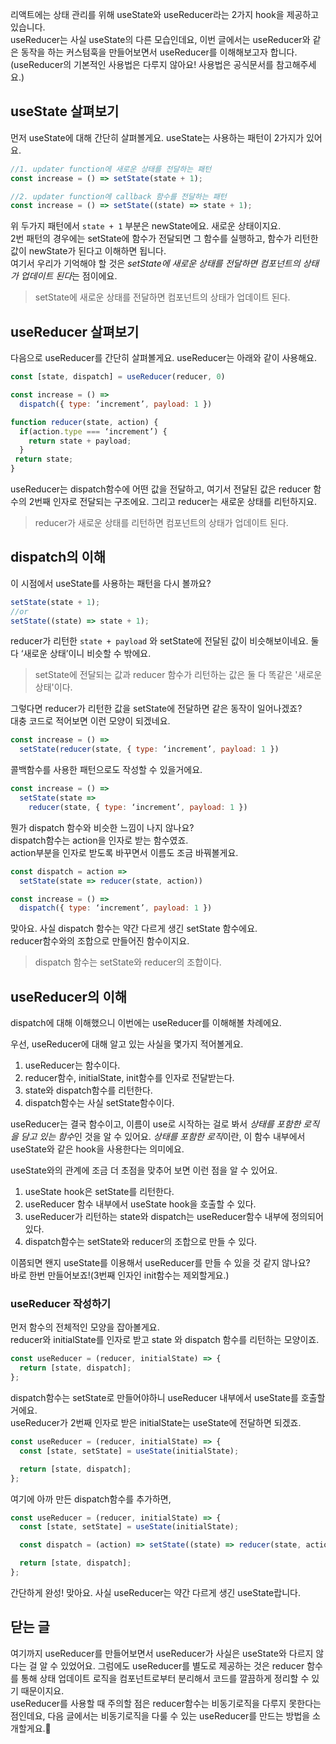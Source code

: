 리액트에는 상태 관리를 위해 useState와 useReducer라는 2가지 hook을 제공하고 있습니다.  
useReducer는 사실 useState의 다른 모습인데요, 이번 글에서는 useReducer와 같은 동작을 하는 커스텀훅을 만들어보면서 useReducer를 이해해보고자 합니다. (useReducer의 기본적인 사용법은 다루지 않아요! 사용법은 공식문서를 참고해주세요.)

## useState 살펴보기

먼저 useState에 대해 간단히 살펴볼게요.
useState는 사용하는 패턴이 2가지가 있어요.

```jsx
//1. updater function에 새로운 상태를 전달하는 패턴
const increase = () => setState(state + 1);

//2. updater function에 callback 함수를 전달하는 패턴
const increase = () => setState((state) => state + 1);
```

위 두가지 패턴에서 `state + 1` 부분은 newState에요. 새로운 상태이지요.  
2번 패턴의 경우에는 setState에 함수가 전달되면 그 함수를 실행하고, 함수가 리턴한 값이 newState가 된다고 이해하면 됩니다.  
여기서 우리가 기억해야 할 것은 *setState에 새로운 상태를 전달하면 컴포넌트의 상태가 업데이트 된다*는 점이에요.

> setState에 새로운 상태를 전달하면 컴포넌트의 상태가 업데이트 된다.

## useReducer 살펴보기

다음으로 useReducer를 간단히 살펴볼게요.
useReducer는 아래와 같이 사용해요.

```jsx
const [state, dispatch] = useReducer(reducer, 0)

const increase = () =>
  dispatch({ type: ‘increment’, payload: 1 })

function reducer(state, action) {
  if(action.type === ‘increment’) {
    return state + payload;
  }
 return state;
}
```

useReducer는 dispatch함수에 어떤 값을 전달하고, 여기서 전달된 값은 reducer 함수의 2번째 인자로 전달되는 구조에요. 그리고 reducer는 새로운 상태를 리턴하지요.

> reducer가 새로운 상태를 리턴하면 컴포넌트의 상태가 업데이트 된다.

## dispatch의 이해

이 시점에서 useState를 사용하는 패턴을 다시 볼까요?

```jsx
setState(state + 1);
//or
setState((state) => state + 1);
```

reducer가 리턴한 `state + payload` 와 setState에 전달된 값이 비슷해보이네요.
둘 다 ‘새로운 상태’이니 비슷할 수 밖에요.

> setState에 전달되는 값과 reducer 함수가 리턴하는 값은 둘 다 똑같은 '새로운 상태'이다.

그렇다면 reducer가 리턴한 값을 setState에 전달하면 같은 동작이 일어나겠죠?  
대충 코드로 적어보면 이런 모양이 되겠네요.

```jsx
const increase = () =>
  setState(reducer(state, { type: ‘increment’, payload: 1 })
```

콜백함수를 사용한 패턴으로도 작성할 수 있을거에요.

```jsx
const increase = () =>
  setState(state =>
    reducer(state, { type: ‘increment’, payload: 1 })
```

뭔가 dispatch 함수와 비슷한 느낌이 나지 않나요?  
dispatch함수는 action을 인자로 받는 함수였죠.  
action부분을 인자로 받도록 바꾸면서 이름도 조금 바꿔볼게요.

```jsx
const dispatch = action =>
  setState(state => reducer(state, action))

const increase = () =>
  dispatch({ type: ‘increment’, payload: 1 })
```

맞아요. 사실 dispatch 함수는 약간 다르게 생긴 setState 함수에요.  
reducer함수와의 조합으로 만들어진 함수이지요.

> dispatch 함수는 setState와 reducer의 조합이다.

## useReducer의 이해

dispatch에 대해 이해했으니 이번에는 useReducer를 이해해볼 차례에요.

우선, useReducer에 대해 알고 있는 사실을 몇가지 적어볼게요.

1. useReducer는 함수이다.
2. reducer함수, initialState, init함수를 인자로 전달받는다.
3. state와 dispatch함수를 리턴한다.
4. dispatch함수는 사실 setState함수이다.

useReducer는 결국 함수이고, 이름이 use로 시작하는 걸로 봐서 *상태를 포함한 로직을 담고 있는 함수*인 것을 알 수 있어요.
*상태를 포함한 로직*이란, 이 함수 내부에서 useState와 같은 hook을 사용한다는 의미에요.

useState와의 관계에 조금 더 초점을 맞추어 보면 이런 점을 알 수 있어요.

1. useState hook은 setState를 리턴한다.
2. useReducer 함수 내부에서 useState hook을 호출할 수 있다.
3. useReducer가 리턴하는 state와 dispatch는 useReducer함수 내부에 정의되어 있다.
4. dispatch함수는 setState와 reducer의 조합으로 만들 수 있다.

이쯤되면 왠지 useState를 이용해서 useReducer를 만들 수 있을 것 같지 않나요?  
바로 한번 만들어보죠!(3번째 인자인 init함수는 제외할게요.)

### useReducer 작성하기

먼저 함수의 전체적인 모양을 잡아볼게요.  
reducer와 initialState를 인자로 받고 state 와 dispatch 함수를 리턴하는 모양이죠.

```jsx
const useReducer = (reducer, initialState) => {
  return [state, dispatch];
};
```

dispatch함수는 setState로 만들어야하니 useReducer 내부에서 useState를 호출할거에요.  
useReducer가 2번째 인자로 받은 initialState는 useState에 전달하면 되겠죠.

```jsx
const useReducer = (reducer, initialState) => {
  const [state, setState] = useState(initialState);

  return [state, dispatch];
};
```

여기에 아까 만든 dispatch함수를 추가하면,

```jsx
const useReducer = (reducer, initialState) => {
  const [state, setState] = useState(initialState);

  const dispatch = (action) => setState((state) => reducer(state, action));

  return [state, dispatch];
};
```

간단하게 완성!
맞아요. 사실 useReducer는 약간 다르게 생긴 useState랍니다.

## 닫는 글

여기까지 useReducer를 만들어보면서 useReducer가 사실은 useState와 다르지 않다는 걸 알 수 있었어요. 그럼에도 useReducer를 별도로 제공하는 것은 reducer 함수를 통해 상태 업데이트 로직을 컴포넌트로부터 분리해서 코드를 깔끔하게 정리할 수 있기 때문이지요.  
useReducer를 사용할 때 주의할 점은 reducer함수는 비동기로직을 다루지 못한다는 점인데요, 다음 글에서는 비동기로직을 다룰 수 있는 useReducer를 만드는 방법을 소개할게요.👋
